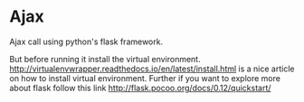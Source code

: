 # Ajax
Ajax call using python's flask framework.

But before running it install the virtual environment.
http://virtualenvwrapper.readthedocs.io/en/latest/install.html is a nice article on how to install virtual environment.
Further if you want to explore more about flask follow this link http://flask.pocoo.org/docs/0.12/quickstart/
